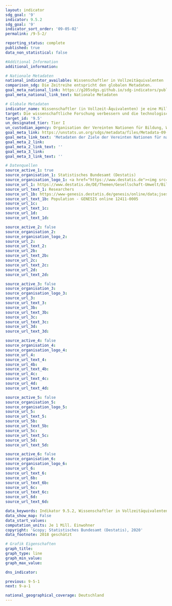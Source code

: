 ```yaml
---
layout: indicator
sdg_goal: '9'
indicator: 9.5.2
sdg_goal: '9'
indicator_sort_order: '09-05-02'
permalink: /9-5-2/

reporting_status: complete
published: true
data_non_statistical: false

#Additional Information
additional_information: 

# Nationale Metadaten
national_indicator_available: Wissenschaftler in Vollzeitäquivalenten
comparison_sdg: Die Zeitreihe entspricht den globalen Metadaten.
goal_meta_national_link: https://g205sdgs.github.io/sdg-indicators/public/MetaDe/9.5.2.pdf
goal_meta_national_link_text: Nationale Metadaten

# Globale Metadaten
indicator_name: Wissenschaftler (in Vollzeit-Äquivalenten) je eine Million Einwohner
target: Die wissenschaftliche Forschung verbessern und die technologischen Kapazitäten der Industriesektoren in allen Ländern und insbesondere in den Entwicklungsländern ausbauen und zu diesem Zweck bis 2030 unter anderem Innovationen fördern und die Anzahl der im Bereich Forschung und Entwicklung tätigen Personen je 1 Million Menschen sowie die öffentlichen und privaten Ausgaben für Forschung und Entwicklung beträchtlich erhöhen
target_id: '9.5'
un_designated_tier: Tier I
un_custodian_agency: Organisation der Vereinten Nationen für Bildung, Wissenschaft und Kultur (UNESCO)
goal_meta_link: https://unstats.un.org/sdgs/metadata/files/Metadata-09-05-02.pdf
goal_meta_link_text: 'Metadaten der Ziele der Vereinten Nationen für nachhaltige Entwicklung'
goal_meta_2_link: 
goal_meta_2_link_text: ''
goal_meta_3_link: 
goal_meta_3_link_text: ''

# Datenquellen
source_active_1: true
source_organisation_1: Statistisches Bundesamt (Destatis)
source_organisation_logo_1: <a href="https://www.destatis.de"><img src="https://g205sdgs.github.io/sdg-indicators/public/logos/destatis.png" alt="Logo destatis" /></a>
source_url_1: https://www.destatis.de/DE/Themen/Gesellschaft-Umwelt/Bildung-Forschung-Kultur/Forschung-Entwicklung/_inhalt.html
source_url_text_1: Researchers
source_url_1b: https://www-genesis.destatis.de/genesis/online/data;jsessionid=C9640DAF86D6F6345384F4FA568F4178.tomcat_GO_2_1?operation=abruftabelleAbrufen&selectionname=12411-0005&levelindex=1&levelid=1527059734670&index=30
source_url_text_1b: Population - GENESIS online 12411-0005
source_url_1c: 
source_url_text_1c: 
source_url_1d: 
source_url_text_1d: 

source_active_2: false
source_organisation_2: 
source_organisation_logo_2: 
source_url_2: 
source_url_text_2: 
source_url_2b: 
source_url_text_2b: 
source_url_2c: 
source_url_text_2c: 
source_url_2d: 
source_url_text_2d: 

source_active_3: false
source_organisation_3: 
source_organisation_logo_3: 
source_url_3: 
source_url_text_3: 
source_url_3b: 
source_url_text_3b: 
source_url_3c: 
source_url_text_3c: 
source_url_3d: 
source_url_text_3d: 

source_active_4: false
source_organisation_4: 
source_organisation_logo_4: 
source_url_4: 
source_url_text_4: 
source_url_4b: 
source_url_text_4b: 
source_url_4c: 
source_url_text_4c: 
source_url_4d: 
source_url_text_4d: 

source_active_5: false
source_organisation_5: 
source_organisation_logo_5: 
source_url_5: 
source_url_text_5: 
source_url_5b: 
source_url_text_5b: 
source_url_5c: 
source_url_text_5c: 
source_url_5d: 
source_url_text_5d: 

source_active_6: false
source_organisation_6: 
source_organisation_logo_6: 
source_url_6: 
source_url_text_6: 
source_url_6b: 
source_url_text_6b: 
source_url_6c: 
source_url_text_6c: 
source_url_6d: 
source_url_text_6d: 

data_keywords: Indikator 9.5.2, Wissenschaftler in Vollzeitäquivalenten, Organisation der Vereinten Nationen für Bildung, Wissenschaft und Kultur (UNESCO)
data_show_map: False
data_start_values:
computation_units: Je 1 Mill. Einwohner
copyright: '&copy; Statistisches Bundesamt (Destatis), 2020'
data_footnote: 2018 geschätzt

# Grafik Eigenschaften
graph_title: 
graph_type: line
graph_min_value: 
graph_max_value: 

dns_indicator: 

previous: 9-5-1
next: 9-a-1

national_geographical_coverage: Deutschland
---
```


